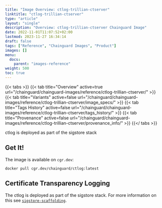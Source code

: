 ```yaml
---
title: "Image Overview: ctlog-trillian-ctserver"
linktitle: "ctlog-trillian-ctserver"
type: "article"
layout: "single"
description: "Overview: ctlog-trillian-ctserver Chainguard Image"
date: 2022-11-01T11:07:52+02:00
lastmod: 2023-11-27 16:34:14
draft: false
tags: ["Reference", "Chainguard Images", "Product"]
images: []
menu: 
  docs: 
    parent: "images-reference"
weight: 500
toc: true
---
```


{{< tabs >}}
{{< tab title="Overview" active=true url="/chainguard/chainguard-images/reference/ctlog-trillian-ctserver/" >}}
{{< tab title="Variants" active=false url="/chainguard/chainguard-images/reference/ctlog-trillian-ctserver/image_specs/" >}}
{{< tab title="Tags History" active=false url="/chainguard/chainguard-images/reference/ctlog-trillian-ctserver/tags_history/" >}}
{{< tab title="Provenance" active=false url="/chainguard/chainguard-images/reference/ctlog-trillian-ctserver/provenance_info/" >}}
{{</ tabs >}}



<!--overview:start-->
ctlog is deployed as part of the sigstore stack
<!--overview:end-->

<!--getting:start-->
## Get It!
The image is available on `cgr.dev`:

```
docker pull cgr.dev/chainguard/ctlog:latest
```
<!--getting:end-->

<!--body:start-->
## Certificate Transparency Logging

The ctlog is deployed as part of the sigstore stack.  For more information
on this see [`sigstore-scaffolding`](../sigstore-scaffolding/).
<!--body:end-->

